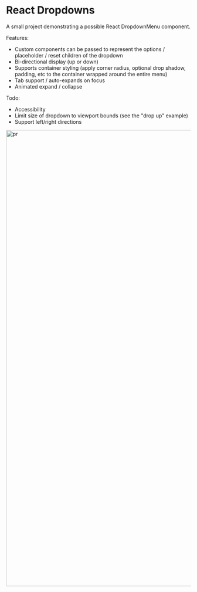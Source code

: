 # React Dropdowns

A small project demonstrating a possible React DropdownMenu component.

Features:
- Custom components can be passed to represent the options / placeholder / reset children of the dropdown
- Bi-directional display (up or down)
- Supports container styling (apply corner radius, optional drop shadow, padding, etc to the container wrapped around the entire menu)
- Tab support / auto-expands on focus
- Animated expand / collapse

Todo:
- Accessibility
- Limit size of dropdown to viewport bounds (see the "drop up" example)
- Support left/right directions

<img width="1244" alt="pr" src="https://github.com/AdamEisfeld/react-dropdown/assets/2840242/a300f130-f5b8-40be-ab4f-2258bd404704">